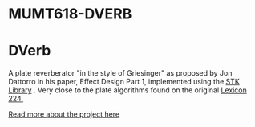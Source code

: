 # MUMT618-DVERB

<h1> DVerb </h1>
A plate reverberator "in the style of Griesinger" as proposed by Jon Dattorro in his paper, Effect Design Part 1, implemented using the <a href="https://ccrma.stanford.edu/software/stk/">STK Library</a> . Very close to the plate algorithms found on the original <a href= "https://www.vintagedigital.com.au/lexicon-224-digital-reverberator/">Lexicon 224. </a>

 <a href="https://kaseypocius.github.io/MUMT-618-DVerb/about"> Read more about the project here </a>
